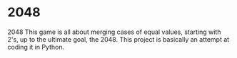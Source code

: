 # 2048
2048
This game is all about merging cases of equal values, starting with 2's, up to the ultimate goal, the 2048. 
This project is basically an attempt at coding it in Python.
